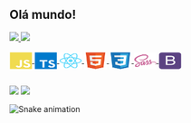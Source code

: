 ## Olá mundo!
<div>
  <a href="https://www.github.com/kauefraga" />
  <img height="180em" src="https://github-readme-stats.vercel.app/api?username=kauefraga&show_icons=true&theme=dracula&include_all_commits=true&count_private=true">
  <img height="180em" src="https://github-readme-stats.vercel.app/api/top-langs/?username=kauefraga&layout=compact&langs_count=7&theme=dracula">
</div>
<div style="display: inline_block"><br>
  <img align="center" alt="Kaue-Js" height="30" width="40" src="https://raw.githubusercontent.com/devicons/devicon/master/icons/javascript/javascript-plain.svg">
  <img align="center" alt="Kaue-Ts" height="30" width="40" src="https://raw.githubusercontent.com/devicons/devicon/master/icons/typescript/typescript-plain.svg">
  <img align="center" alt="Kaue-React" height="30" width="40" src="https://raw.githubusercontent.com/devicons/devicon/master/icons/react/react-original.svg">
  <img align="center" alt="Kaue-HTML" height="30" width="40" src="https://raw.githubusercontent.com/devicons/devicon/master/icons/html5/html5-original.svg">
  <img align="center" alt="Kaue-CSS" height="30" width="40" src="https://raw.githubusercontent.com/devicons/devicon/master/icons/css3/css3-original.svg">
  <img align="center" alt="Kaue-SASS" height="30" width="40" src="https://raw.githubusercontent.com/devicons/devicon/master/icons/sass/sass-original.svg">
  <img align="center" alt="Kaue-Bootstrap" height="30" width="40" src="https://raw.githubusercontent.com/devicons/devicon/master/icons/bootstrap/bootstrap-plain.svg">

  <!--<img align="right" alt="Ana-gif" src="https://cdn.discordapp.com/attachments/871836906835566636/871853135960883310/ANA.gif">-->
</div>
  
##
 
<div> 
 <a href="https://discord.gg/wDYcJMbzhp" target="_blank"><img src="https://img.shields.io/badge/Discord-7289DA?style=for-the-badge&logo=discord&logoColor=white" target="_blank"></a> 
  <a href = "mailto:kauefragarodrigues456@gmail.com"><img src="https://img.shields.io/badge/-Gmail-%23333?style=for-the-badge&logo=gmail&logoColor=white" target="_blank"></a>

  ![Snake animation](https://github.com/kauefraga/kauefraga/blob/output/github-contribution-grid-snake.svg)
 
</div>
